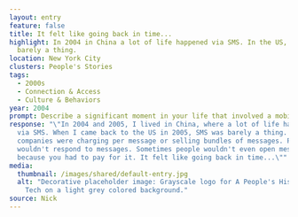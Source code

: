 ```yaml
---
layout: entry
feature: false
title: It felt like going back in time...
highlight: In 2004 in China a lot of life happened via SMS. In the US, SMS was
  barely a thing.
location: New York City
clusters: People's Stories
tags:
  - 2000s
  - Connection & Access
  - Culture & Behaviors
year: 2004
prompt: Describe a significant moment in your life that involved a mobile phone.
response: "\"In 2004 and 2005, I lived in China, where a lot of life happened
  via SMS. When I came back to the US in 2005, SMS was barely a thing. Phone
  companies were charging per message or selling bundles of messages. People
  wouldn't respond to messages. Sometimes people wouldn't even open messages,
  because you had to pay for it. It felt like going back in time...\""
media:
  thumbnail: /images/shared/default-entry.jpg
  alt: "Decorative placeholder image: Grayscale logo for A People's History of
    Tech on a light grey colored background."
source: Nick
---
```

